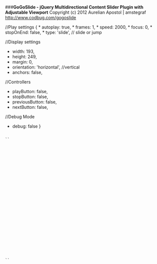 ###**GoGoSlide - jQuery Multidirectional Content Slider Plugin with Adjustable Viewport**
Copyright (c) 2012 Aurelian Apostol | amstegraf
http://www.codbug.com/gogoslide

<p>
//Play settings
{
* autoplay: true,
* frames: 1,
* speed: 2000,
* focus: 0,
* stopOnEnd: false,
* type: 'slide', // slide or jump

//Display settings
* width: 193,
* height: 249,
* margin: 0,
* orientation: 'horizontal', //vertical
* anchors: false,

//Controllers
* playButton: false,
* stopButton: false,
* previousButton: false,
* nextButton: false,

//Debug Mode
* debug: false
}
</p>

<pre><code>
``<div id="name_container">
	<div id="previous_button"><img src="img_src" alt="" title="" /></div>
	<div id="next_button"><img src="img_src" alt="" title="" /></div>
	<div id="controllers">
		<div id="play_button"><img src="img_src" alt="" title="" /></div>
		<div id="stop_button"><img src="img_src" alt="" title="" /></div>
	</div>
	<div id="anchors">
		<a href="#"><img src="" alt="" title="" /></a>
	</div>
	
	<div id="name_container_reel">	
		<div class="clipper">
		</div>
	</div>
</div>``
</code></pre>